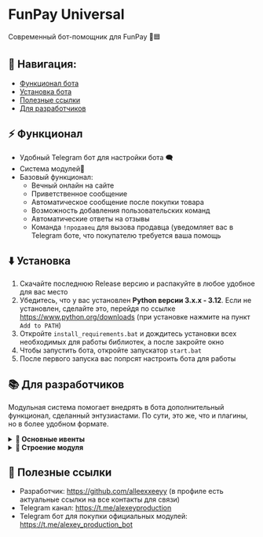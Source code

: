 # FunPay Universal
Современный бот-помощник для FunPay 🤖🟦

## 🧭 Навигация:
- [Функционал бота](#-функционал)
- [Установка бота](#%EF%B8%8F-установка)
- [Полезные ссылки](#-полезные-ссылки)
- [Для разработчиков](#-для-разработчиков)

## ⚡ Функционал
- Удобный Telegram бот для настройки бота 🗨️
- Система модулей🔌
- Базовый функционал:
  - Вечный онлайн на сайте
  - Приветственное сообщение
  - Автоматическое сообщение после покупки товара
  - Возможность добавления пользовательских команд
  - Автоматические ответы на отзывы
  - Команда `!продавец` для вызова продавца (уведомляет вас в Telegram боте, что покупателю требуется ваша помощь

## ⬇️ Установка
1. Скачайте последнюю Release версию и распакуйте в любое удобное для вас место
2. Убедитесь, что у вас установлен **Python версии 3.x.x - 3.12**. Если не установлен, сделайте это, перейдя по ссылке https://www.python.org/downloads (при установке нажмите на пункт `Add to PATH`)
3. Откройте `install_requirements.bat` и дождитесь установки всех необходимых для работы библиотек, а после закройте окно
4. Чтобы запустить бота, откройте запускатор `start.bat`
5. После первого запуска вас попрсят настроить бота для работы

## 📚 Для разработчиков

Модульная система помогает внедрять в бота дополнительный функционал, сделанный энтузиастами. По сути, это же, что и плагины, но в более удобном формате.

<details>
  <summary><strong>📌 Основные ивенты</strong></summary>

  ### Ивенты бота (BOT_EVENT_HANDLERS)

  Ивенты, которые выполняются при определённом действии бота.

  | Ивент | Когда вызывается | Передающиеся аргументы |
  |-------|------------------|------------------------|
  | `ON_MODULE_CONNECTED` | При подключении модуля | `Module` |
  | `ON_INIT` | При инициализации бота | `-` |
  | `ON_FUNPAY_BOT_INIT` | При инициализации (запуске) FunPay бота | `FunPayBot` |
  | `ON_TELEGRAM_BOT_INIT` | При инициализации (запуске) Telegram бота | `TelegramBot` |

  ### Ивенты FunPay (FUNPAY_EVENT_HANDLERS)

  Ивенты, которые выполняются при получении ивента в раннере FunPay бота.
  По сути, содержат в себе все ивенты FunPayAPI, смысла их описывать в таблице нету.

</details>

<details>
  <summary><strong>📁 Строение модуля</strong></summary>
    
  Модуль - это папка, внутри которой находятся важные компоненты. Вы можете изучить строение модуля, опираясь на [шаблонный модуль](docs/CONTRIBUTING.md), но стоит понимать, что это лишь пример, сделанный нами.
  Строение модуля может быть абсолютно любым на ваше усмотрение, но всё же в нём есть некоторые обязательные файлы.

  ### Обязательные файлы модуля:
  В файле инициализации задаются все основные параметры модуля для его корректной работы.

  Обязательные константы хендлеров:
  | Константа | Тип | Описание |
  |-----------|-----|----------|
  | `BOT_EVENT_HANDLERS` | `dict[str, list[Any]]` | В этом словаре задаются хендлеры ивентов бота |
  | `FUNPAY_EVENT_HANDLERS` | `dict[EventTypes, list[Any]` | В этом словаре задаются хендлеры ивентов FunPay |
  | `TELEGRAM_BOT_ROUTERS` | list[Router] | В этом массиве задаются роутеры модульного Telegram бота  |

  Обязательные константы метаданных:
  | Константа | Тип | Описание |
  |-----------|-----|----------|
  | `PREFIX` | `str` | Префикс |
  | `VERSION` | `str` | Версия |
  | `NAME` | `str` | Название |
  | `DESCRIPTION` | `str` | Описание |
  | `AUTHORS` | `str` | Авторы |
  | `LINKS` | `str` | Ссылки на авторов |

  #### 🔧 Пример содержимого:
  Обратите внимание, что метаданные были вынесены в отдельный файл `meta.py`, но импортируются в `__init__.py`.  
  Это сделано для избежания конфликтов импорта в дальнейшей части кода модуля.

  `meta.py`:
  ```python
  from colorama import Fore, Style

  PREFIX = f"{Fore.LIGHTCYAN_EX}[test module]{Fore.WHITE}"
  VERSION = "0.1"
  NAME = "test_module"
  DESCRIPTION = "Тестовый модуль. /test_module в Telegram боте для управления"
  AUTHORS = "@alleexxeeyy"
  LINKS = "https://t.me/alleexxeeyy, https://t.me/alexeyproduction"
  ```

  `__init__.py`:
  ```python
  from .fpbot.funpaybot_handlers import FunPayBotHandlers
  from .tgbot.telegrambot_handlers import TelegramBotHandlers
  from .tgbot import router
  from .meta import *
  from FunPayAPI.updater.events import EventTypes
  from core.modules_manager import disable_module, Module
  
  _module: Module = None
  def get_module(module: Module):
      global _module
      _module = module
  
  def handler_on_init():
      try:
          # ...
          print(f"{PREFIX} Модуль инициализирован")
      except:
          disable_module(_module.uuid)
  
  BOT_EVENT_HANDLERS = {
      "ON_MODULE_CONNECTED": [handle_on_module_connected],
      "ON_INIT": [handler_on_init],
      "ON_FUNPAY_BOT_INIT": [FunPayBotHandlers.handler_on_funpay_bot_init],
      "ON_TELEGRAM_BOT_INIT": [TelegramBotHandlers.handler_on_telegram_bot_init]
  }
  FUNPAY_EVENT_HANDLERS = {
      EventTypes.NEW_MESSAGE: [FunPayBotHandlers.handler_new_message],
      EventTypes.NEW_ORDER: [FunPayBotHandlers.handler_new_order]
  }
  TELEGRAM_BOT_ROUTERS = [router]
  ```

  Шаблонный модуль можно найти [здесь](templates/...)

</details>


## 🔗 Полезные ссылки
- Разработчик: https://github.com/alleexxeeyy (в профиле есть актуальные ссылки на все контакты для связи)
- Telegram канал: https://t.me/alexeyproduction
- Telegram бот для покупки официальных модулей: https://t.me/alexey_production_bot
